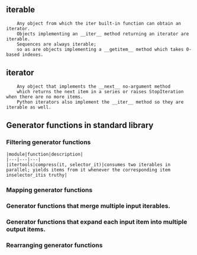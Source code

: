 ## iterable

```
    Any object from which the iter built-in function can obtain an iterator.
    Objects implementing an __iter__ method returning an iterator are iterable.
    Sequences are always iterable;
    so as are objects implementing a __getitem__ method which takes 0-based indexes.
```

## iterator

```
    Any object that implements the __next__ no-argument method
    which returns the next item in a series or raises StopIteration when there are no more items.
    Python iterators also implement the __iter__ method so they are iterable as well.
```

## Generator functions in standard library

### Filtering generator functions

    |module|function|description|
    |---|---|---|
    |itertools|compress(it, selector_it)|consumes two iterables in parallel; yields items from it whenever the corresponding item inselector_itis truthy|

### Mapping generator functions

### Generator functions that merge multiple input iterables.

### Generator functions that expand each input item into multiple output items.

### Rearranging generator functions
